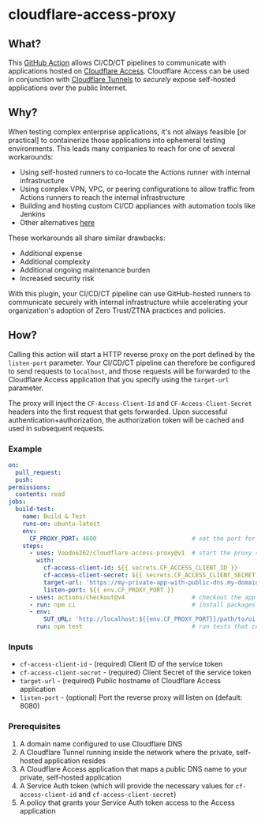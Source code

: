 # cloudflare-access-proxy

## What?
This [GitHub Action](https://github.com/features/actions) allows CI/CD/CT pipelines to communicate with applications hosted on [Cloudflare Access](https://www.cloudflare.com/zero-trust/products/access/). Cloudflare Access can be used in conjunction with [Cloudflare Tunnels](https://developers.cloudflare.com/cloudflare-one/connections/connect-networks/) to _securely_ expose self-hosted applications over the public Internet.

## Why?
When testing complex enterprise applications, it's not always feasible \[or practical\] to containerize those applications into ephemeral testing environments. This leads many companies to reach for one of several workarounds:
- Using self-hosted runners to co-locate the Actions runner with internal infrastructure
- Using complex VPN, VPC, or peering configurations to allow traffic from Actions runners to reach the internal infrastructure
- Building and hosting custom CI/CD appliances with automation tools like Jenkins
- Other alternatives [here](https://docs.github.com/en/actions/using-github-hosted-runners/connecting-to-a-private-network)

These workarounds all share similar drawbacks:
- Additional expense
- Additional complexity
- Additional ongoing maintenance burden
- Increased security risk

With this plugin, your CI/CD/CT pipeline can use GitHub-hosted runners to communicate securely with internal infrastructure while accelerating your organization's adoption of Zero Trust/ZTNA practices and policies.

## How?
Calling this action will start a HTTP reverse proxy on the port defined by the `listen-port` parameter. Your CI/CD/CT pipeline can therefore be configured to send requests to `localhost`, and those requests will be forwarded to the Cloudflare Access application that you specify using the `target-url` parameter.

The proxy will inject the `CF-Access-Client-Id` and `CF-Access-Client-Secret` headers into the first request that gets forwarded. Upon successful authentication+authorization, the authorization token will be cached and used in subsequent requests.

### Example
```yaml
on:
  pull_request:
  push:
permissions:
  contents: read
jobs:
  build-test:
    name: Build & Test
    runs-on: ubuntu-latest
    env:
      CF_PROXY_PORT: 4600                           # set the port for the local proxy server
    steps:
      - uses: Voodoo262/cloudflare-access-proxy@v1  # start the proxy server
        with:
          cf-access-client-id: ${{ secrets.CF_ACCESS_CLIENT_ID }}
          cf-access-client-secret: ${{ secrets.CF_ACCESS_CLIENT_SECRET }}
          target-url: 'https://my-private-app-with-public-dns.my-domain.tld'
          listen-port: ${{ env.CF_PROXY_PORT }}
      - uses: actions/checkout@v4                   # checkout the app repo
      - run: npm ci                                 # install packages
      - env:
          SUT_URL: 'http://localhost:${{env.CF_PROXY_PORT}}/path/to/ui'
        run: npm test                               # run tests that communicate with self-hosted service
```

### Inputs
- `cf-access-client-id` - (required) Client ID of the service token
- `cf-access-client-secret` - (required) Client Secret of the service token
- `target-url` - (required) Public hostname of Cloudflare Access application
- `listen-port` - (optional) Port the reverse proxy will listen on (default: 8080)

### Prerequisites
1. A domain name configured to use Cloudflare DNS
2. A Cloudflare Tunnel running inside the network where the private, self-hosted application resides
3. A Cloudflare Access application that maps a public DNS name to your private, self-hosted application
4. A Service Auth token (which will provide the necessary values for `cf-access-client-id` and `cf-access-client-secret`)
5. A policy that grants your Service Auth token access to the Access application
